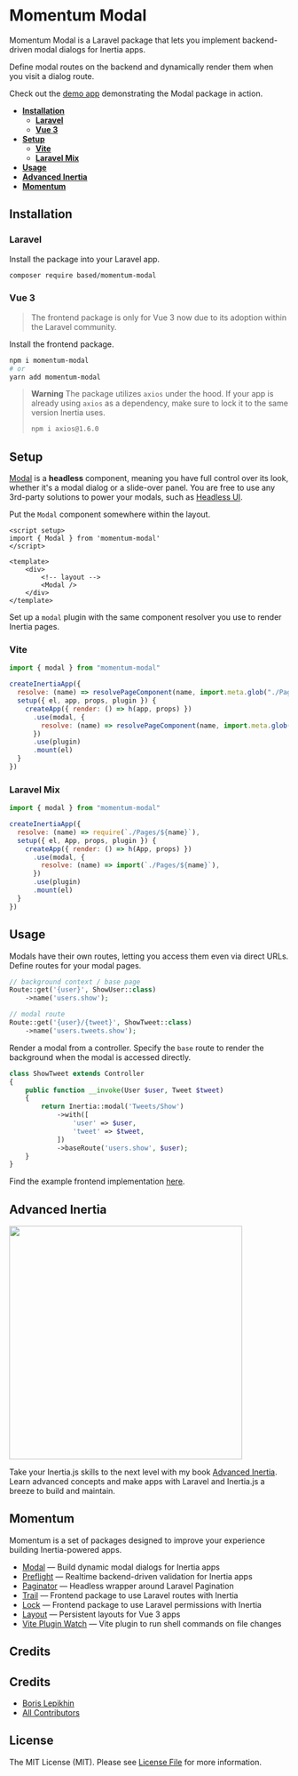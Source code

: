 # Momentum Modal

Momentum Modal is a Laravel package that lets you implement backend-driven modal dialogs for Inertia apps.

Define modal routes on the backend and dynamically render them when you visit a dialog route.

Check out the [demo app](https://modal.advanced-inertia.com) demonstrating the Modal package in action.

- [**Installation**](#installation)
    - [**Laravel**](#laravel)
    - [**Vue 3**](#vue-3)
- [**Setup**](#setup)
    - [**Vite**](#vite)
    - [**Laravel Mix**](#laravel-mix)
- [**Usage**](#usage)
- [**Advanced Inertia**](#advanced-inertia)
- [**Momentum**](#momentum)

## Installation

### Laravel

Install the package into your Laravel app.

```bash
composer require based/momentum-modal
```

### Vue 3

> The frontend package is only for Vue 3 now due to its adoption within the Laravel community.

Install the frontend package.

```bash
npm i momentum-modal
# or
yarn add momentum-modal
```

> **Warning**
> The package utilizes `axios` under the hood. If your app is already using `axios` as a dependency, make sure to lock it to the same version Inertia uses.
> ```bash
> npm i axios@1.6.0
> ```

## Setup

[Modal](https://github.com/lepikhinb/momentum-modal-plugin) is a **headless** component, meaning you have full control over its look, whether it's a modal dialog or a slide-over panel. You are free to use any 3rd-party solutions to power your modals, such as [Headless UI](https://github.com/tailwindlabs/headlessui).

Put the `Modal` component somewhere within the layout.

```vue
<script setup>
import { Modal } from 'momentum-modal'
</script>

<template>
    <div>
        <!-- layout -->
        <Modal />
    </div>
</template>
```

Set up a `modal` plugin with the same component resolver you use to render Inertia pages.

### Vite

```javascript
import { modal } from "momentum-modal"

createInertiaApp({
  resolve: (name) => resolvePageComponent(name, import.meta.glob("./Pages/**/*.vue")),
  setup({ el, app, props, plugin }) {
    createApp({ render: () => h(app, props) })
      .use(modal, {
        resolve: (name) => resolvePageComponent(name, import.meta.glob("./Pages/**/*.vue")),
      })
      .use(plugin)
      .mount(el)
  }
})
```

### Laravel Mix

```javascript
import { modal } from "momentum-modal"

createInertiaApp({
  resolve: (name) => require(`./Pages/${name}`),
  setup({ el, App, props, plugin }) {
    createApp({ render: () => h(App, props) })
      .use(modal, {
        resolve: (name) => import(`./Pages/${name}`),
      })
      .use(plugin)
      .mount(el)
  }
})
```

## Usage

Modals have their own routes, letting you access them even via direct URLs. Define routes for your modal pages.

```php
// background context / base page
Route::get('{user}', ShowUser::class)
    ->name('users.show');

// modal route
Route::get('{user}/{tweet}', ShowTweet::class)
    ->name('users.tweets.show');
```

Render a modal from a controller. Specify the `base` route to render the background when the modal is accessed directly.

```php
class ShowTweet extends Controller
{
    public function __invoke(User $user, Tweet $tweet)
    {
        return Inertia::modal('Tweets/Show')
            ->with([
                'user' => $user,
                'tweet' => $tweet,
            ])
            ->baseRoute('users.show', $user);
    }
}
```

Find the example frontend implementation [here](https://github.com/lepikhinb/momentum-modal-plugin/tree/master/examples).

## Advanced Inertia

[<img src="https://advanced-inertia.com/og.png" width="420px" />](https://advanced-inertia.com)

Take your Inertia.js skills to the next level with my book [Advanced Inertia](https://advanced-inertia.com/).
Learn advanced concepts and make apps with Laravel and Inertia.js a breeze to build and maintain.

## Momentum

Momentum is a set of packages designed to improve your experience building Inertia-powered apps.

- [Modal](https://github.com/lepikhinb/momentum-modal) — Build dynamic modal dialogs for Inertia apps
- [Preflight](https://github.com/lepikhinb/momentum-preflight) — Realtime backend-driven validation for Inertia apps
- [Paginator](https://github.com/lepikhinb/momentum-paginator) — Headless wrapper around Laravel Pagination
- [Trail](https://github.com/lepikhinb/momentum-trail) — Frontend package to use Laravel routes with Inertia
- [Lock](https://github.com/lepikhinb/momentum-lock) — Frontend package to use Laravel permissions with Inertia
- [Layout](https://github.com/lepikhinb/momentum-layout) — Persistent layouts for Vue 3 apps
- [Vite Plugin Watch](https://github.com/lepikhinb/vite-plugin-watch) — Vite plugin to run shell commands on file changes

## Credits

## Credits

- [Boris Lepikhin](https://twitter.com/lepikhinb)
- [All Contributors](../../contributors)

## License

The MIT License (MIT). Please see [License File](LICENSE.md) for more information.
